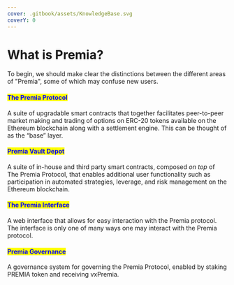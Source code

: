 ```yaml
---
cover: .gitbook/assets/KnowledgeBase.svg
coverY: 0
---
```


# What is Premia?

To begin, we should make clear the distinctions between the different areas of "Premia", some of which may confuse new users.

#### <mark style="color:blue;">**The Premia Protocol**</mark>

A suite of upgradable smart contracts that together facilitates peer-to-peer market making and trading of options on ERC-20 tokens available on the Ethereum blockchain along with a settlement engine. This can be thought of as the “base” layer.

#### <mark style="color:blue;">**Premia Vault Depot**</mark>

A suite of in-house and third party smart contracts, composed _on top_ of The Premia Protocol, that enables additional user functionality such as participation in automated strategies, leverage, and risk management on the Ethereum blockchain.

#### <mark style="color:blue;">**The Premia Interface**</mark>

A web interface that allows for easy interaction with the Premia protocol. The interface is only one of many ways one may interact with the Premia protocol.

#### <mark style="color:blue;">**Premia Governance**</mark>

A governance system for governing the Premia Protocol, enabled by staking PREMIA token and receiving vxPremia.
